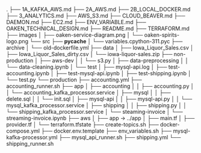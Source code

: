 .
├── 1A_KAFKA_AWS.md
├── 2A_AWS.md
├── 2B_LOCAL_DOCKER.md
├── 3_ANALYTICS.md
├── AWS_S3.md
├── CLOUD_BEAVER.md
├── DAEMON.md
├── EC2.md
├── ENV_VARIABLE.md
├── OAKEN_TECHNICAL_DESIGN.md
├── README.md
├── TERRAFORM.md
├── images
│   ├── oaken-service-diagram.png
│   └── oaken-spirits-logo.png
└── src
    ├── __pycache__
    │   └── variables.cpython-311.pyc
    ├── archive
    │   └── old-dockerfile.yml
    ├── data
    │   ├── Iowa_Liquor_Sales.csv
    │   ├── Iowa_Liquor_Sales_dirty.csv
    │   └── iowa-liquor-sales.zip
    ├── non-production
    │   ├── aws-dev
    │   │   └── s3.py
    │   ├── data-preprocessing
    │   │   └── data-cleaning.ipynb
    │   └── test
    │       ├── mysql-api.log
    │       ├── test-accounting.ipynb
    │       ├── test-mysql-api.ipynb
    │       ├── test-shipping.ipynb
    │       └── test.py
    └── production
        ├── accounting.yml
        ├── accounting_runner.sh
        ├── app
        │   ├── accounting
        │   │   ├── accounting.py
        │   │   └── accounting_kafka_processor.service
        │   ├── mysql
        │   │   ├── delete.sql
        │   │   └── init.sql
        │   ├── mysql-api
        │   │   ├── mysql-api.py
        │   │   └── mysql_kafka_processor.service
        │   ├── shipping
        │   │   ├── shipping.py
        │   │   └── shipping_kafka_processor.service
        │   └── steaming-invoice
        │       └── streaming-invoice.ipynb
        ├── aws
        │   ├── app -> ../app
        │   ├── main.tf
        │   ├── provider.tf
        │   └── terraform.tfstate
        ├── create-topics.sh
        ├── docker-compose.yml
        ├── docker.env.template
        ├── env_variables.sh
        ├── mysql-kafka-processor.yml
        ├── mysql_api_runner.sh
        ├── shipping.yml
        └── shipping_runner.sh